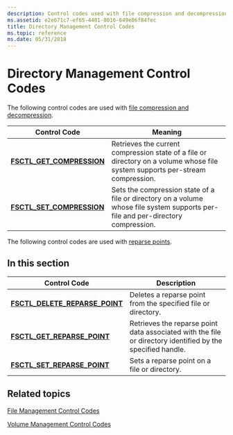 ```yaml
---
description: Control codes used with file compression and decompression and with reparse points.
ms.assetid: e2e671c7-ef65-4401-8016-649e86f84fec
title: Directory Management Control Codes
ms.topic: reference
ms.date: 05/31/2018
---
```


# Directory Management Control Codes

The following control codes are used with [file compression and decompression](file-compression-and-decompression.md).



| Control Code                                             | Meaning                                                                                                                                     |
|----------------------------------------------------------|---------------------------------------------------------------------------------------------------------------------------------------------|
| [**FSCTL\_GET\_COMPRESSION**](/windows/win32/api/winioctl/ni-winioctl-fsctl_get_compression) | Retrieves the current compression state of a file or directory on a volume whose file system supports per-stream compression.<br/>    |
| [**FSCTL\_SET\_COMPRESSION**](/windows/win32/api/winioctl/ni-winioctl-fsctl_set_compression) | Sets the compression state of a file or directory on a volume whose file system supports per-file and per-directory compression.<br/> |



 

The following control codes are used with [reparse points](reparse-points.md).

## In this section



| Control Code                                                                   | Description                                                                                                           |
|--------------------------------------------------------------------------------|-----------------------------------------------------------------------------------------------------------------------|
| [**FSCTL\_DELETE\_REPARSE\_POINT**](/windows/win32/api/winioctl/ni-winioctl-fsctl_delete_reparse_point)<br/> | Deletes a reparse point from the specified file or directory.<br/>                                              |
| [**FSCTL\_GET\_REPARSE\_POINT**](/windows/win32/api/winioctl/ni-winioctl-fsctl_get_reparse_point)<br/>       | Retrieves the reparse point data associated with the file or directory identified by the specified handle.<br/> |
| [**FSCTL\_SET\_REPARSE\_POINT**](/windows/win32/api/winioctl/ni-winioctl-fsctl_set_reparse_point)<br/>       | Sets a reparse point on a file or directory.<br/>                                                               |



 

## Related topics

<dl> <dt>

[File Management Control Codes](file-management-control-codes.md)
</dt> <dt>

[Volume Management Control Codes](volume-management-control-codes.md)
</dt> </dl>

 

